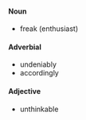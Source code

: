 #### Noun

* freak (enthusiast)

#### Adverbial

* undeniably
* accordingly

#### Adjective

* unthinkable